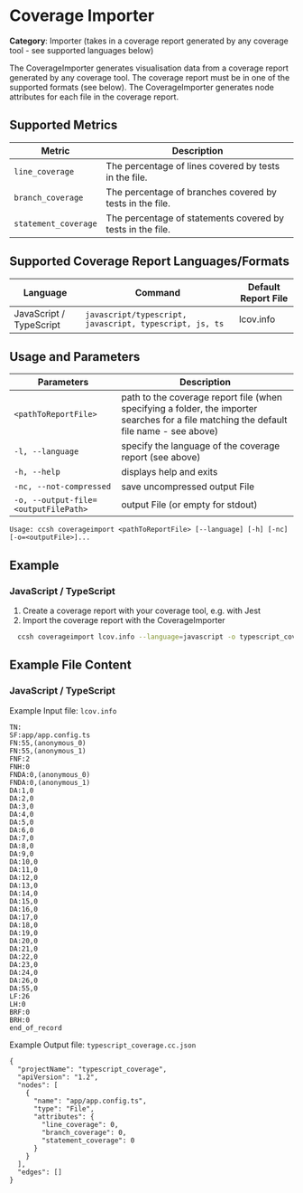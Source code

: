 # Coverage Importer

**Category**: Importer (takes in a coverage report generated by any coverage tool - see supported languages below)

The CoverageImporter generates visualisation data from a coverage report generated by any coverage tool. The coverage report must be in one of the supported formats (see below). The CoverageImporter generates node attributes for each file in the coverage report.

## Supported Metrics

| Metric               | Description                                                |
|----------------------|------------------------------------------------------------|
| `line_coverage`      | The percentage of lines covered by tests in the file.      |
| `branch_coverage`    | The percentage of branches covered by tests in the file.   |
| `statement_coverage` | The percentage of statements covered by tests in the file. |

## Supported Coverage Report Languages/Formats

| Language                | Command                                                 | Default Report File |
|-------------------------|---------------------------------------------------------|---------------------|
| JavaScript / TypeScript | `javascript/typescript, javascript, typescript, js, ts` | lcov.info           |

## Usage and Parameters

| Parameters                           | Description                                                                                                                              |
|--------------------------------------|------------------------------------------------------------------------------------------------------------------------------------------|
| `<pathToReportFile>`                 | path to the coverage report file (when specifying a folder, the importer searches for a file matching the default file name - see above) |
| `-l, --language`                     | specify the language of the coverage report (see above)                                                                                  |
| `-h, --help`                         | displays help and exits                                                                                                                  |
| `-nc, --not-compressed`              | save uncompressed output File                                                                                                            |
| `-o, --output-file=<outputFilePath>` | output File (or empty for stdout)                                                                                                        |

```
Usage: ccsh coverageimport <pathToReportFile> [--language] [-h] [-nc] [-o=<outputFile>]...
```

## Example

### JavaScript / TypeScript

1. Create a coverage report with your coverage tool, e.g. with Jest
2. Import the coverage report with the CoverageImporter

```bash
  ccsh coverageimport lcov.info --language=javascript -o typescript_coverage.cc.json
```

## Example File Content

### JavaScript / TypeScript

Example Input file: `lcov.info`
```
TN:
SF:app/app.config.ts
FN:55,(anonymous_0)
FN:55,(anonymous_1)
FNF:2
FNH:0
FNDA:0,(anonymous_0)
FNDA:0,(anonymous_1)
DA:1,0
DA:2,0
DA:3,0
DA:4,0
DA:5,0
DA:6,0
DA:7,0
DA:8,0
DA:9,0
DA:10,0
DA:11,0
DA:12,0
DA:13,0
DA:14,0
DA:15,0
DA:16,0
DA:17,0
DA:18,0
DA:19,0
DA:20,0
DA:21,0
DA:22,0
DA:23,0
DA:24,0
DA:26,0
DA:55,0
LF:26
LH:0
BRF:0
BRH:0
end_of_record
```

Example Output file: `typescript_coverage.cc.json`
```
{
  "projectName": "typescript_coverage",
  "apiVersion": "1.2",
  "nodes": [
    {
      "name": "app/app.config.ts",
      "type": "File",
      "attributes": {
        "line_coverage": 0,
        "branch_coverage": 0,
        "statement_coverage": 0
      }
    }
  ],
  "edges": []
}
```
